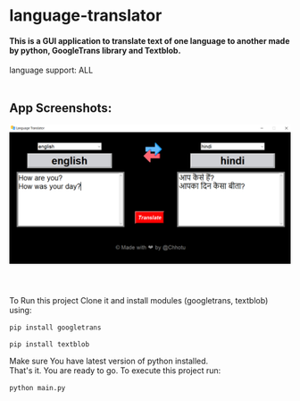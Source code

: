 # language-translator
#### This is a GUI application to translate text of one language to another made by python, GoogleTrans library and Textblob.
language support: ALL
<br><br>
## App Screenshots: 
![App Screenshot](/ss/langTranslate01.png)

<br>

###

To Run this project Clone it and install modules (googletrans, textblob) using:
```
pip install googletrans
```
```
pip install textblob
```

Make sure You have latest version of python installed. <br>
That's it. You are ready to go. To execute this project run:
```
python main.py
```
